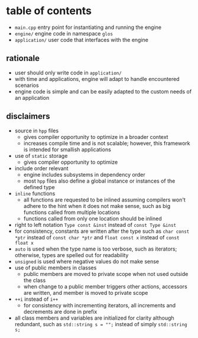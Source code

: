 # table of contents
* `main.cpp` entry point for instantiating and running the engine
* `engine/` engine code in namespace `glos`
* `application/` user code that interfaces with the engine

## rationale
* user should only write code in `application/`
* with time and applications, engine will adapt to handle encountered scenarios
* engine code is simple and can be easily adapted to the custom needs of an application

## disclaimers
* source in `hpp` files
  - gives compiler opportunity to optimize in a broader context
  - increases compile time and is not scalable; however, this framework is intended for smallish applications
* use of `static` storage
  - gives compiler opportunity to optimize
* include order relevant
  - engine includes subsystems in dependency order
  - most `hpp` files also define a global instance or instances of the defined type 
* `inline` functions
  - all functions are requested to be inlined assuming compilers won't adhere to the hint when it does not make sense, such as big functions called from multiple locations
  - functions called from only one location should be inlined
* right to left notation `Type const &inst` instead of `const Type &inst`
* for consistency, constants are written after the type such as `char const *ptr` instead of `const char *ptr` and `float const x` instead of `const float x`
* `auto` is used when the type name is too verbose, such as iterators; otherwise, types are spelled out for readability
* `unsigned` is used where negative values do not make sense
* use of public members in classes
  - public members are moved to private scope when not used outside the class
  - when change to a public member triggers other actions, accessors are written, and member is moved to private scope
* `++i` instead of `i++`
  - for consistency with incrementing iterators, all increments and decrements are done in prefix
* all class members and variables are initialized for clarity although redundant, such as `std::string s = "";` instead of simply `std::string s;`
